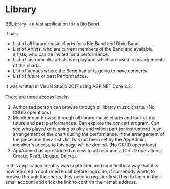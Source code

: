 # Library
BBLibrary is a test application for a Big Band.
<br>
<div>
It has:
<ul>
<li>List of all library music charts for a Big Band and Dixie Band.</li> 
<li>List of Artists, who are current members of the Band and available artists, who can be invited for a performance.</li>
<li>List of Instruments, artists can play and which are used in arrangements of the charts.</li>
<li>List of Venues where the Band had or is going to have concerts.</li>
<li>List of future or past Performances.</li>
</ul>
</div>
It was written in Visual Studio 2017 using ASP.NET Core 2.2.
<div>
<br>There are three access levels:
<ol>
<li>Authorized person can browse through all library music charts. (No CRUD operations)</li>
<li>Member can browse through all library music charts and look at the future and past performances. Can explore the concert program. Can see who played or is going to play and which part (or instrument) in an arrangement of the chart during the performance.
If the arrangement of the piece and the artists list has not been set by the AppAdmin, member's access to this page will be denied.  (No CRUD operations)</li>
<li>AppAdmin has unrestricted access to all resources. (CRUD operations: Create, Read, Update, Delete).</li>
</ol>
</div>
In this application Identity was scaffolded and modified in a way that it is now required a confirmed email before login. So, if somebody wants to browse through the charts, they need to register first, then to login in their email account and click the link to confirm their email address.

